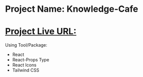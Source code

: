 # Project Name: Knowledge-Cafe

# [Project Live URL:](https://clear-shirt.surge.sh/)



Using Tool/Package:

- React 
- React-Props Type
- React Icons
- Tailwind CSS
